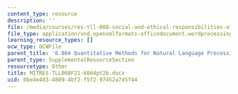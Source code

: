 ```yaml
---
content_type: resource
description: ''
file: /media/courses/res-tll-008-social-and-ethical-responsibilities-of-computing-serc-fall-2021/0be4e48348094bf2f5f297452a745f44_MITRES-TLL008F21-6864pt2b.docx
file_type: application/vnd.openxmlformats-officedocument.wordprocessingml.document
learning_resource_types: []
ocw_type: OCWFile
parent_title: '6.864 Quantitative Methods for Natural Language Processing '
parent_type: SupplementalResourceSection
resourcetype: Other
title: MITRES-TLL008F21-6864pt2b.docx
uid: 0be4e483-4809-4bf2-f5f2-97452a745f44
---
```

